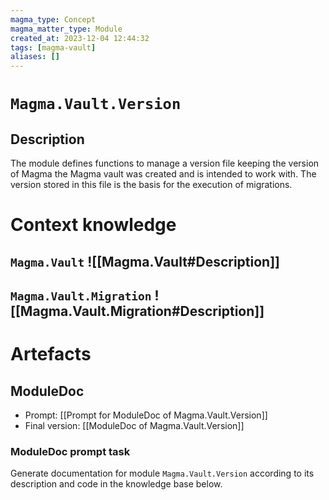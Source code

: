 ```yaml
---
magma_type: Concept
magma_matter_type: Module
created_at: 2023-12-04 12:44:32
tags: [magma-vault]
aliases: []
---
```

# `Magma.Vault.Version`

## Description

The module defines functions to manage a version file keeping the version of Magma the Magma vault was created and is intended to work with. The version stored in this file is the basis for the execution of migrations.


# Context knowledge

## `Magma.Vault` ![[Magma.Vault#Description]]
## `Magma.Vault.Migration` ![[Magma.Vault.Migration#Description]]


# Artefacts

## ModuleDoc

- Prompt: [[Prompt for ModuleDoc of Magma.Vault.Version]]
- Final version: [[ModuleDoc of Magma.Vault.Version]]

### ModuleDoc prompt task

Generate documentation for module `Magma.Vault.Version` according to its description and code in the knowledge base below.

